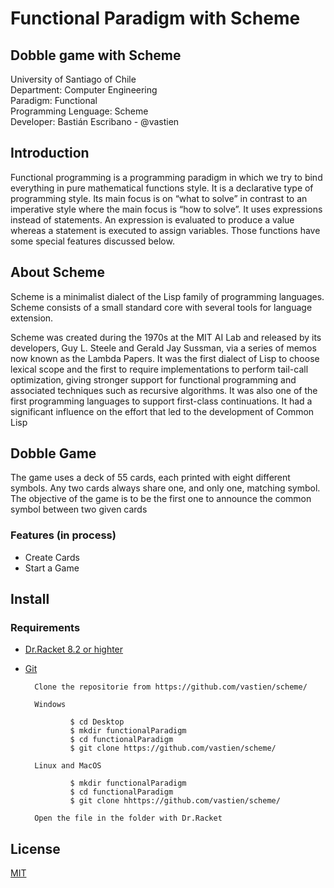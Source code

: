 # Functional Paradigm with Scheme
## Dobble game with Scheme 


University of Santiago of Chile    
Department: Computer Engineering     
Paradigm: Functional                  
Programming Lenguage: Scheme               
Developer: Bastián Escribano - @vastien


## Introduction 
Functional programming is a programming paradigm in which we try to bind everything in pure mathematical functions style. It is a declarative type of programming style. Its main focus is on “what to solve” in contrast to an imperative style where the main focus is “how to solve”. It uses expressions instead of statements. An expression is evaluated to produce a value whereas a statement is executed to assign variables. Those functions have some special features discussed below. 

## About Scheme
Scheme is a minimalist dialect of the Lisp family of programming languages. Scheme consists of a small standard core with several tools for language extension.

Scheme was created during the 1970s at the MIT AI Lab and released by its developers, Guy L. Steele and Gerald Jay Sussman, via a series of memos now known as the Lambda Papers. It was the first dialect of Lisp to choose lexical scope and the first to require implementations to perform tail-call optimization, giving stronger support for functional programming and associated techniques such as recursive algorithms. It was also one of the first programming languages to support first-class continuations. It had a significant influence on the effort that led to the development of Common Lisp


## Dobble Game

The game uses a deck of 55 cards, each printed with eight different symbols. Any two cards always share one, and only one, matching symbol. The objective of the game is to be the first one to announce the common symbol between two given cards

### Features (in process)

* Create Cards
* Start a Game




## Install

### Requirements
* [Dr.Racket 8.2 or highter](https://download.racket-lang.org/)         
* [Git](https://git-scm.com/downloads)

        Clone the repositorie from https://github.com/vastien/scheme/
        
        Windows
        
                $ cd Desktop
                $ mkdir functionalParadigm
                $ cd functionalParadigm
                $ git clone https://github.com/vastien/scheme/
                
        Linux and MacOS 
        
                $ mkdir functionalParadigm
                $ cd functionalParadigm
                $ git clone hhttps://github.com/vastien/scheme/

        Open the file in the folder with Dr.Racket 
## License
[MIT](https://choosealicense.com/licenses/mit/)



